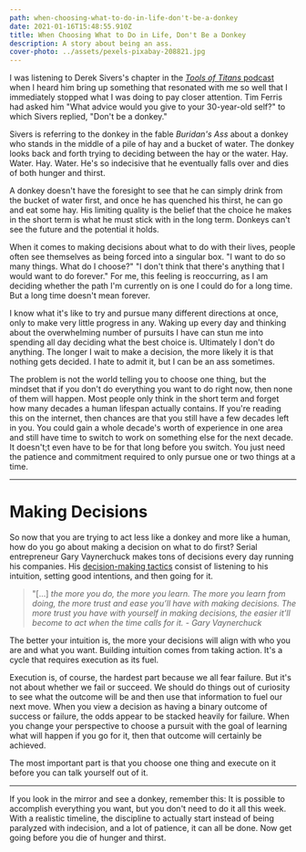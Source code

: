 ```yaml
---
path: when-choosing-what-to-do-in-life-don't-be-a-donkey
date: 2021-01-16T15:48:55.910Z
title: When Choosing What to Do in Life, Don't Be a Donkey
description: A story about being an ass.
cover-photo: ../assets/pexels-pixabay-208821.jpg
---
```

<!--StartFragment-->

I was listening to Derek Sivers's chapter in the [*Tools of Titans* podcast](https://podcasts.apple.com/ca/podcast/tools-titans-tactics-routines-habits-world-class-performers/id1515607844) when I heard him bring up something that resonated with me so well that I immediately stopped what I was doing to pay closer attention. Tim Ferris had asked him "What advice would you give to your 30-year-old self?" to which Sivers replied, "Don't be a donkey."

Sivers is referring to the donkey in the fable *Buridan's Ass* about a donkey who stands in the middle of a pile of hay and a bucket of water. The donkey looks back and forth trying to deciding between the hay or the water. Hay. Water. Hay. Water. He's so indecisive that he eventually falls over and dies of both hunger and thirst.

A donkey doesn't have the foresight to see that he can simply drink from the bucket of water first, and once he has quenched his thirst, he can go and eat some hay. His limiting quality is the belief that the choice he makes in the short term is what he must stick with in the long term. Donkeys can't see the future and the potential it holds.

When it comes to making decisions about what to do with their lives, people often see themselves as being forced into a singular box. "I want to do so many things. What do I choose?" "I don't think that there's anything that I would want to do forever." For me, this feeling is reoccurring, as I am deciding whether the path I'm currently on is one I could do for a long time. But a long time doesn't mean forever.

I know what it's like to try and pursue many different directions at once, only to make very little progress in any. Waking up every day and thinking about the overwhelming number of pursuits I have can stun me into spending all day deciding what the best choice is. Ultimately I don't do anything. The longer I wait to make a decision, the more likely it is that nothing gets decided. I hate to admit it, but I can be an ass sometimes.

The problem is not the world telling you to choose one thing, but the mindset that if you don't do everything you want to do right now, then none of them will happen. Most people only think in the short term and forget how many decades a human lifespan actually contains. If you're reading this on the internet, then chances are that you still have a few decades left in you. You could gain a whole decade's worth of experience in one area and still have time to switch to work on something else for the next decade. It doesn't;t even have to be for that long before you switch. You just need the patience and commitment required to only pursue one or two things at a time.

- - -

# Making Decisions

So now that you are trying to act less like a donkey and more like a human, how do you go about making a decision on what to do first? Serial entrepreneur Gary Vaynerchuck makes tons of decisions every day running his companies. His [decision-making tactics](https://www.garyvaynerchuk.com/how-i-decide/) consist of listening to his intuition, setting good intentions, and then going for it.

> "\[…] *the more you do, the more you learn. The more you learn from doing, the more trust and ease you’ll have with making decisions. The more trust you have with yourself in making decisions, the easier it’ll become to act when the time calls for it. - Gary Vaynerchuck*

The better your intuition is, the more your decisions will align with who you are and what you want. Building intuition comes from taking action. It's a cycle that requires execution as its fuel.

Execution is, of course, the hardest part because we all fear failure. But it's not about whether we fail or succeed. We should do things out of curiosity to see what the outcome will be and then use that information to fuel our next move. When you view a decision as having a binary outcome of success or failure, the odds appear to be stacked heavily for failure. When you change your perspective to choose a pursuit with the goal of learning what will happen if you go for it, then that outcome will certainly be achieved.

The most important part is that you choose one thing and execute on it before you can talk yourself out of it.

- - -

If you look in the mirror and see a donkey, remember this: It is possible to accomplish everything you want, but you don't need to do it all this week. With a realistic timeline, the discipline to actually start instead of being paralyzed with indecision, and a lot of patience, it can all be done. Now get going before you die of hunger and thirst.

<!--EndFragment-->